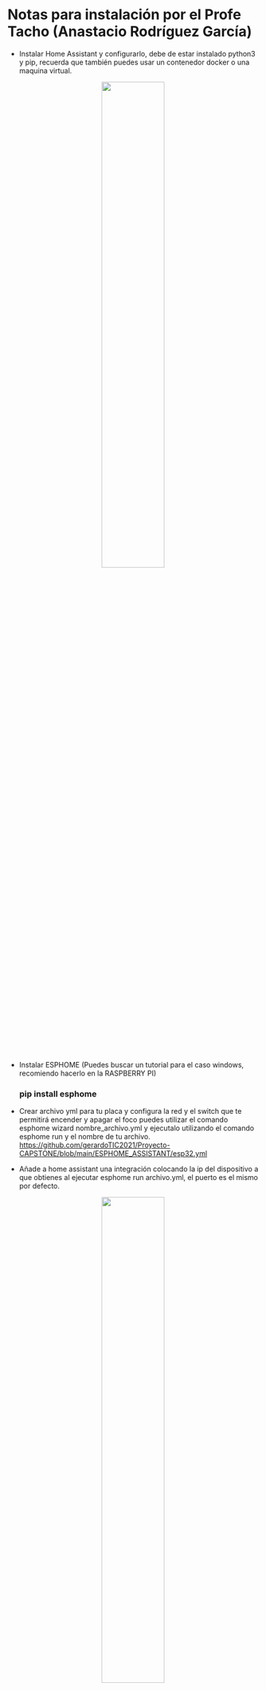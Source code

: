 # Notas para instalación por el Profe Tacho (Anastacio Rodríguez García)

- Instalar Home Assistant y configurarlo, debe de estar instalado python3 y pip, recuerda que también puedes usar un contenedor docker o una maquina virtual.
<p align="center">
	<img src="https://user-images.githubusercontent.com/36056832/183044879-a578a53c-d882-44cf-9149-6f3c9011bd4f.png" width="50%"/>
</p>
	
- Instalar ESPHOME (Puedes buscar un tutorial para el caso windows, recomiendo hacerlo en la RASPBERRY PI)
	### pip install esphome	
- Crear archivo yml para tu placa y configura la red y el switch que te permitirá encender y apagar el foco puedes utilizar el comando esphome wizard nombre_archivo.yml y ejecutalo utilizando el comando esphome run y el nombre de tu archivo.
https://github.com/gerardoTIC2021/Proyecto-CAPSTONE/blob/main/ESPHOME_ASSISTANT/esp32.yml
	
- Añade a home assistant una integración colocando la ip del dispositivo a que obtienes al ejecutar esphome run archivo.yml, el puerto es el mismo por defecto.

<p align="center">
<img src="https://user-images.githubusercontent.com/36056832/183045836-adca45bb-ebc5-40c0-a1cf-35efd0ff06ce.png" width="50%" />
</p>

<p align="center">
<img src="https://user-images.githubusercontent.com/36056832/183046341-9dfa69b3-7671-43bf-b007-28152417f205.png" width="50%"/>
</p>

	
- Esta explicación es a alto nivel, por lo que de acuerdo a la opción que decidan implementar puede tener detalles que tendríamos que cambiar para el correcto funcionamiento.

<p align="center">
<img src="https://user-images.githubusercontent.com/36056832/183046684-c6c1ae08-6273-4c0c-87bc-b0eef16bffc3.png" width="50%" /> 
</p>	
